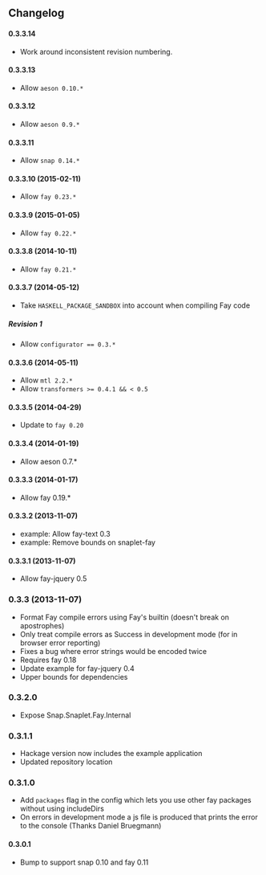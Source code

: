 ## Changelog

#### 0.3.3.14

* Work around inconsistent revision numbering.

#### 0.3.3.13

* Allow `aeson 0.10.*`

#### 0.3.3.12

* Allow `aeson 0.9.*`

#### 0.3.3.11

* Allow `snap 0.14.*`

#### 0.3.3.10 (2015-02-11)

* Allow `fay 0.23.*`

#### 0.3.3.9 (2015-01-05)

* Allow `fay 0.22.*`

#### 0.3.3.8 (2014-10-11)

* Allow `fay 0.21.*`

#### 0.3.3.7 (2014-05-12)

* Take `HASKELL_PACKAGE_SANDBOX` into account when compiling Fay code

##### Revision 1

* Allow `configurator == 0.3.*`

#### 0.3.3.6 (2014-05-11)

* Allow `mtl 2.2.*`
* Allow `transformers >= 0.4.1 && < 0.5`

#### 0.3.3.5 (2014-04-29)

* Update to `fay 0.20`

#### 0.3.3.4 (2014-01-19)

* Allow aeson 0.7.*

#### 0.3.3.3 (2014-01-17)

* Allow fay 0.19.*

#### 0.3.3.2 (2013-11-07)

* example: Allow fay-text 0.3
* example: Remove bounds on snaplet-fay

#### 0.3.3.1 (2013-11-07)

* Allow fay-jquery 0.5

### 0.3.3 (2013-11-07)

* Format Fay compile errors using Fay's builtin (doesn't break on apostrophes)
* Only treat compile errors as Success in development mode (for in browser error reporting)
* Fixes a bug where error strings would be encoded twice
* Requires fay 0.18
* Update example for fay-jquery 0.4
* Upper bounds for dependencies

### 0.3.2.0

* Expose Snap.Snaplet.Fay.Internal

### 0.3.1.1

* Hackage version now includes the example application
* Updated repository location

### 0.3.1.0

* Add `packages` flag in the config which lets you use other fay packages without using includeDirs
* On errors in development mode a js file is produced that prints the error to the console (Thanks Daniel Bruegmann)

#### 0.3.0.1

* Bump to support snap 0.10 and fay 0.11
